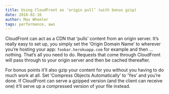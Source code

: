 ```yaml
---
title: Using CloudFront as ‘origin pull’ (with bonus gzip)
date: 2016-02-16
author: Max Wheeler
tags: performance, aws
---
```


CloudFront can act as a CDN that ‘pulls’ content from an origin server. It’s really easy to set up, you simply set the ‘Origin Domain Name’ to wherever you’re hosting your app: `foobar.herokuapp.com` for example and then ... nothing. That’s all you need to do. Requests that come through CloudFront will pass through to your origin server and then be cached thereafter.

For bonus points it’ll also gzip your content for you without you having to do much work at all. Set ‘Compress Objects Automatically’ to ‘Yes’ and you’re done. If CloudFront can serve a gzipped version (and the client can receive one) it’ll serve up a compressed version of your file instead.
